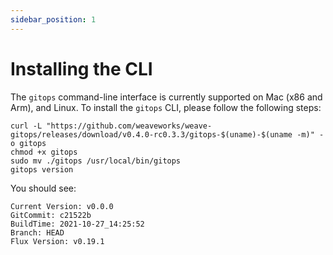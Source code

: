 ```yaml
---
sidebar_position: 1
---
```


# Installing the CLI

The `gitops` command-line interface is currently supported on Mac (x86 and Arm), and Linux.
To install the `gitops` CLI, please follow the following steps:

```console
curl -L "https://github.com/weaveworks/weave-gitops/releases/download/v0.4.0-rc0.3.3/gitops-$(uname)-$(uname -m)" -o gitops
chmod +x gitops
sudo mv ./gitops /usr/local/bin/gitops
gitops version
```

You should see:

```console
Current Version: v0.0.0
GitCommit: c21522b
BuildTime: 2021-10-27_14:25:52
Branch: HEAD
Flux Version: v0.19.1
```

